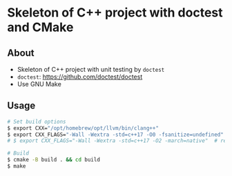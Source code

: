 # Skeleton of C++ project with doctest and CMake

## About

- Skeleton of C++ project with unit testing by `doctest`
- `doctest`: <https://github.com/doctest/doctest>
- Use GNU Make

## Usage

```bash
# Set build options
$ export CXX="/opt/homebrew/opt/llvm/bin/clang++"
$ export CXX_FLAGS="-Wall -Wextra -std=c++17 -O0 -fsanitize=undefined"  # debug
# $ export CXX_FLAGS="-Wall -Wextra -std=c++17 -O2 -march=native"  # release

# Build
$ cmake -B build . && cd build
$ make
```
